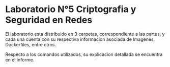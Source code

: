 # Laboratorio N°5 Criptografia y Seguridad en Redes #

El laboratorio esta distribuido en 3 carpetas, correspondiente a las partes, y cada una cuenta con su respectiva informacion asociada de Imagenes, Dockerfiles, entre otros.

Respecto a los comandos utilizados, su explicacion detallada se encuentra en el informe.